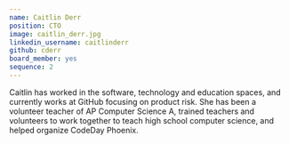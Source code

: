```yaml
---
name: Caitlin Derr
position: CTO
image: caitlin_derr.jpg
linkedin_username: caitlinderr
github: cderr
board_member: yes
sequence: 2
---
```


Caitlin has worked in the software, technology and education spaces, and currently works at GitHub focusing on
product risk. She has been a volunteer teacher of AP Computer Science A, trained teachers and volunteers to work together
to teach high school computer science, and helped organize CodeDay Phoenix. 
